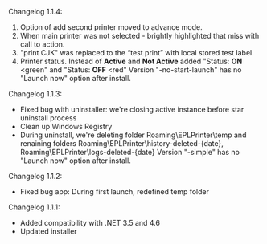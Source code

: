 Changelog 1.1.4:
1. Option of add second printer moved to advance mode.
2. When main printer was not selected - brightly highlighted that miss with call to action.
3. "print CJK" was replaced to the “test print” with local stored test label.
4. Printer status. Instead of **Active** and **Not Active** added "Status: **ON** <green" and "Status: **OFF** <red"
Version "-no-start-launch" has no "Launch now" option after install.

Changelog 1.1.3:
* Fixed bug with uninstaller: we're closing active instance before star uninstall process
* Clean up Windows Registry
* During uninstall, we're deleting folder Roaming\EPLPrinter\temp and renaining folders Roaming\EPLPrinter\history-deleted-{date}, Roaming\EPLPrinter\logs-deleted-{date}
Version "-simple" has no "Launch now" option after install.

Changelog 1.1.2:
* Fixed bug app: During first launch, redefined temp folder

Changelog 1.1.1:
* Added compatibility with .NET 3.5 and 4.6
* Updated installer

